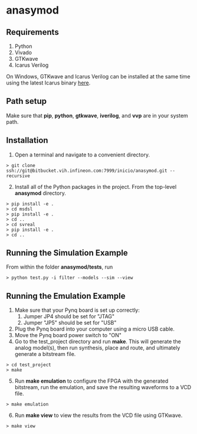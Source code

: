 # anasymod

## Requirements
1. Python
2. Vivado
3. GTKwave
4. Icarus Verilog

On Windows, GTKwave and Icarus Verilog can be installed at the same time using the latest Icarus binary [here](http://bleyer.org/icarus/).

## Path setup

Make sure that **pip**, **python**, **gtkwave**, **iverilog**, and **vvp** are in your system path.

## Installation
1. Open a terminal and navigate to a convenient directory.
```shell
> git clone ssh://git@bitbucket.vih.infineon.com:7999/inicio/anasymod.git --recursive
```
2. Install all of the Python packages in the project.  From the top-level **anasymod** directory.
```shell
> pip install -e .
> cd msdsl
> pip install -e .
> cd ..
> cd svreal
> pip install -e .
> cd ..
```

## Running the Simulation Example

From within the folder **anasymod/tests**, run

```shell
> python test.py -i filter --models --sim --view
```

## Running the Emulation Example
1. Make sure that your Pynq board is set up correctly:
    1. Jumper JP4 should be set for "JTAG"
    2. Jumper "JP5" should be set for "USB"
2. Plug the Pynq board into your computer using a micro USB cable.
3. Move the Pynq board power switch to "ON"
4. Go to the test_project directory and run **make**.  This will generate the analog model(s), then run synthesis, place and route, and ultimately generate a bitstream file.
```shell
> cd test_project
> make
```
5. Run **make emulation** to configure the FPGA with the generated bitstream, run the emulation, and save the resulting waveforms to a VCD file.
```shell
> make emulation
```
6. Run **make view** to view the results from the VCD file using GTKwave.
```shell
> make view
```